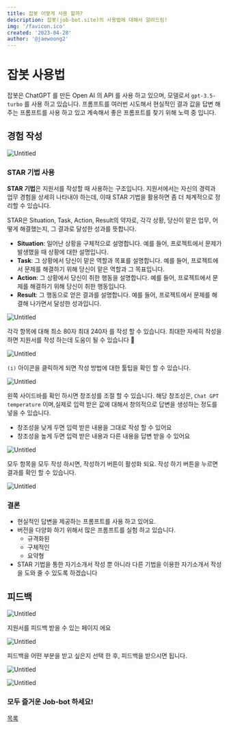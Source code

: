 ```yaml
---
title: 잡봇 어떻게 사용 할까?
description: 잡봇(job-bot.site)의 사용법에 대해서 알려드림!
img: '/favicon.ico'
created: '2023-04-28'
author: '@jaewoong2'
---
```


# 잡봇 사용법

잡봇은 ChatGPT 를 만든 Open AI 의 API 를 사용 하고 있으며, 모델로서 `gpt-3.5-turbo` 를 사용 하고 있습니다.
프롬프트를 여러번 시도해서 현실적인 결과 값을 답변 해주는 프롬프트를 사용 하고 있고 계속해서 좋은 프롬프트를 찾기 위해 노력 중 입니다.

## 경험 작성

![Untitled](/articles/Untitled.png)

### STAR 기법 사용

**STAR 기법**은 지원서를 작성할 때 사용하는 구조입니다. 지원서에서는 자신의 경력과 업무 경험을 상세히 나타내야 하는데, 이때 STAR 기법을 활용하면 좀 더 체계적으로 정리할 수 있습니다.

STAR은 Situation, Task, Action, Result의 약자로, 각각 상황, 당신이 맡은 업무, 어떻게 해결했는지, 그 결과로 달성한 성과를 뜻합니다.

- **Situation**: 일어난 상황을 구체적으로 설명합니다. 예를 들어, 프로젝트에서 문제가 발생했을 때 상황에 대한 설명입니다.
- **Task**: 그 상황에서 당신이 맡은 역할과 목표를 설명합니다. 예를 들어, 프로젝트에서 문제를 해결하기 위해 당신이 맡은 역할과 그 목표입니다.
- **Action**: 그 상황에서 당신이 취한 행동을 설명합니다. 예를 들어, 프로젝트에서 문제를 해결하기 위해 당신이 취한 행동입니다.
- **Result**: 그 행동으로 얻은 결과를 설명합니다. 예를 들어, 프로젝트에서 문제를 해결해 나가면서 달성한 성과입니다.

![Untitled](/articles/Untitled%201.png)

각각 항목에 대해 최소 80자 최대 240자 를 작성 할 수 있습니다. 최대한 자세히 작성을 하면 지원서를 작성 하는데 도움이 될 수 있습니다 🙂

![Untitled](/articles/Untitled%202.png)

`(i)` 아이콘을 클릭하게 되면 작성 방법에 대한 툴팁을 확인 할 수 있습니다.

![Untitled](/articles/Untitled%203.png)

왼쪽 사이드바를 확인 하시면 창조성를 조절 할 수 있습니다. 해당 창조성은, `Chat GPT temperature` 이며,실제로 입력 받은 값에 대해서 창의적으로 답변을 생성하는 정도를 넣을 수 있습니다.

- 창조성을 낮게 두면 입력 받은 내용을 그대로 작성 할 수 있어요
- 창조성을 높게 두면 입력 받은 내용과 다른 내용을 답변 받을 수 있어요

![Untitled](/articles/Untitled%204.png)

모두 항목을 모두 작성 하시면, 작성하기 버튼이 활성화 되요. 작성 하기 버튼을 누르면 결과를 확인 할 수 있습니다.

![Untitled](/articles/Untitled%205.png)

### 결론

- 현실적인 답변을 제공하는 프롬프트를 사용 하고 있어요.
- 버전을 다양화 하기 위해서 많은 프롬프트를 실험 하고 있습니다.
  - 규격화된
  - 구체적인
  - 요약형
- STAR 기법을 통한 자기소개서 작성 뿐 아니라 다른 기법을 이용한 자기소개서 작성을 도와 줄 수 있도록 하겠습니다

## 피드백

![Untitled](/articles/Untitled%206.png)

지원서를 피드백 받을 수 있는 페이지 에요

![Untitled](/articles/Untitled%207.png)

피드백을 어떤 부분을 받고 싶은지 선택 한 후, 피드백을 받으시면 됩니다.

![Untitled](/articles/Untitled%208.png)

![Untitled](/articles/Untitled%209.png)

### 모두 즐거운 Job-bot 하세요!

<a href="/">목록</a>
